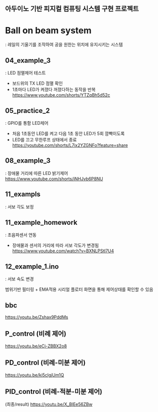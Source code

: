 
## 아두이노 기반 피지컬 컴퓨팅 시스템 구현 프로젝트

# Ball on beam system
: 레일의 기울기를 조작하여 공을 원한는 위치에 유지시키는 시스템

## 04_example_3
: LED 점멸제어 테스트

- 보드위의 TX LED 점멸 확인
- 1초마다 LED가 켜졌다 꺼졌다하는 동작을 반복
https://www.youtube.com/shorts/YTZqBh5d52c

## 05_practice_2
: GPIO를 통함 LED제어

- 처음 1초동안 LED를 켜고 다음 1초 동안 LED가 5회 깜빡이도록 
- LED를 끄고 무한루프 상태에서 종료
https://youtube.com/shorts/L7ix2YZGNFo?feature=share

## 08_example_3
: 장애물 거리에 따른 LED 밝기제어
https://www.youtube.com/shorts/iNHJvb6P8NU

## 11_exampls
: 서보 각도 보정

## 11_example_homework
: 초음파센서 연동

- 장애물과 센서의 거리에 따라 서보 각도가 변경됨
https://www.youtube.com/watch?v=BXNLPStl7U4

## 12_example_1.ino
: 서보 속도 변경


범위기반 필터링 + EMA적용
시리얼 플로터 화면을 통해 제어상태를 확인할 수 있음

## bbc
https://youtu.be/Zshax9PddMs

## P_control (비례 제어)
https://youtu.be/eCj-ZBBX2o8


## PD_control (비례-미분 제어)
https://youtu.be/ki5clgjUm1Q

## PID_control (비례-적분-미분 제어)
(최종/result)
https://youtu.be/X_BlEe56ZBw

